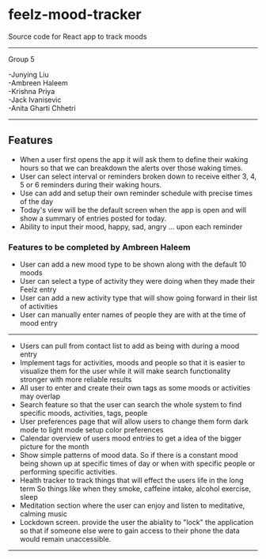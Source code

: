 # feelz-mood-tracker

Source code for React app to track moods

---

Group 5

-Junying Liu  
-Ambreen Haleem  
-Krishna Priya  
-Jack Ivanisevic  
-Anita Gharti Chhetri


---

## Features

- When a user first opens the app it will ask them to define their waking hours so that we can breakdown the alerts over those waking times.
- User can select interval or reminders broken down to receive either 3, 4, 5 or 6 reminders during their waking hours.
- Use can add and setup their own reminder schedule with precise times of the day
- Today's view will be the default screen when the app is open and will show a summary of entries posted for today.
- Ability to input their mood, happy, sad, angry ... upon each reminder

### Features to be completed by Ambreen Haleem

- User can add a new mood type to be shown along with the default 10 moods
- User can select a type of activity they were doing when they made their Feelz entry
- User can add a new activity type that will show going forward in their list of activities
- User can manually enter names of people they are with at the time of mood entry

---


- Users can pull from contact list to add as being with during a mood entry
- Implement tags for activities, moods and people so that it is easier to visualize them for the user while it will make search functionality stronger with more reliable results
- All user to enter and create their own tags as some moods or activities may overlap
- Search feature so that the user can search the whole system to find specific moods, activities, tags, people
- User preferences page that will allow users to change them form dark mode to light mode setup color preferences
- Calendar overview of users mood entries to get a idea of the bigger picture for the month
- Show simple patterns of mood data. So if there is a constant mood being shown up at specific times of day or when with specific people or performing specific activities.
- Health tracker to track things that will effect the users life in the long term So things like when they smoke, caffeine intake, alcohol exercise, sleep
- Meditation section where the user can enjoy and listen to meditative, calming music
- Lockdown screen. provide the user the abiality to "lock" the application so that if someone else were to gain access to their phone the data would remain unaccessible.

---
